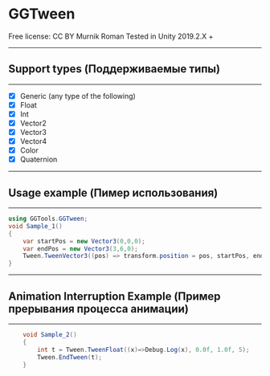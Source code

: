 # GGTween

Free license: CC BY Murnik Roman
Tested in Unity 2019.2.X +

____
 ## Support types (Поддерживаемые типы)    
____
- [X] Generic (any type of the following)
- [X] Float
- [X] Int
- [X] Vector2
- [X] Vector3
- [X] Vector4
- [X] Color
- [X] Quaternion

____  
 ## Usage example (Пимер использования)
____   
```C#	
using GGTools.GGTween;
void Sample_1()
{
	var startPos = new Vector3(0,0,0);
	var endPos = new Vector3(3,6,0);
	Tween.TweenVector3((pos) => transform.position = pos, startPos, endPos, 1);
}

```
____   
 ## Animation Interruption Example (Пример прерывания процесса анимации)
____  
```C#  
	void Sample_2()
	{
		int t = Tween.TweenFloat((x)=>Debug.Log(x), 0.0f, 1.0f, 5);
		Tween.EndTween(t);
	}
```

